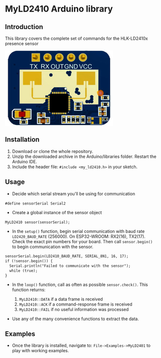# MyLD2410 Arduino library
## Introduction

This library covers the complete set of commands for the HLK-LD2410x presence sensor

![LD2410C](images/ld2410c.jpg)

## Installation

1. Download or clone the whole repository.
1. Unzip the downloaded archive in the Arduino/libraries folder. Restart the Arduino IDE.
1. Include the header file: `#include <my_ld2410.h>` in your sketch.

## Usage
* Decide which serial stream you'll be using for communication

`#define sensorSerial Serial2`

* Create a global instance of the sensor object

`MyLD2410 sensor(sensorSerial);`

* In the `setup()` function, begin serial communication with baud rate `LD2420_BAUD_RATE` (256000). On ESP32-WROOM: RX2(16), TX2(17). Check the exact pin numbers for your board. Then call `sensor.begin()` to begin communication with the sensor.

```
sensorSerial.begin(LD2410_BAUD_RATE, SERIAL_8N1, 16, 17);
if (!sensor.begin()) {
  Serial.println("Failed to communicate with the sensor");
  while (true);
}
```

* In the `loop()` function, call as often as possible `sensor.check()`. This function returns:
    1. `MyLD2410::DATA` if a data frame is received
    1. `MyLD2410::ACK` if a command-response frame is received
    1. `MyLD2410::FAIL` if no useful information was processed

* Use any of the many convenience functions to extract the data.

## Examples
* Once the library is installed, navigate to: `File->Examples->MyLD2401` to play with working examples.
